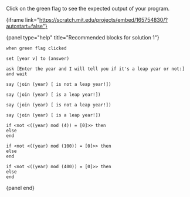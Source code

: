 Click on the green flag to see the expected output of your program.

{iframe link="https://scratch.mit.edu/projects/embed/165754830/?autostart=false"}

{panel type="help" title="Recommended blocks for solution 1"}

```scratch:split:random
when green flag clicked
```

```scratch:split:random
set [year v] to (answer)
```

```scratch:split:random
ask [Enter the year and I will tell you if it's a leap year or not:] and wait
```

```scratch:split:random
say (join (year) [ is not a leap year!])

say (join (year) [ is a leap year!])

say (join (year) [ is not a leap year!])

say (join (year) [ is a leap year!])
```

```scratch:split:random
if <not <((year) mod (4)) = [0]>> then
else
end

if <not <((year) mod (100)) = [0]>> then
else
end

if <not <((year) mod (400)) = [0]>> then
else
end
```

{panel end}
